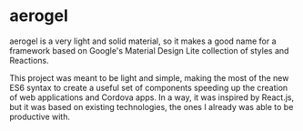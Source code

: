 # aerogel
aerogel is a very light and solid material, so it makes a good name for a framework based on Google's Material Design Lite collection of styles and Reactions.

This project was meant to be light and simple, making the most of the new ES6 syntax to create a useful set of components speeding up the creation of web applications and Cordova apps. In a way, it was inspired by React.js, but it was based on existing technologies, the ones I already was able to be productive with.
